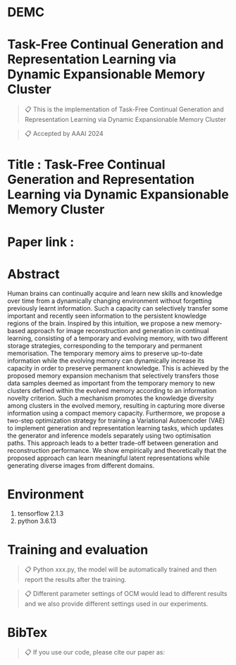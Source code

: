 # DEMC

# Task-Free Continual Generation and Representation Learning via Dynamic Expansionable Memory Cluster

>📋 This is the implementation of Task-Free Continual Generation and Representation Learning via Dynamic Expansionable Memory Cluster

>📋 Accepted by AAAI 2024

# Title : Task-Free Continual Generation and Representation Learning via Dynamic Expansionable Memory Cluster

# Paper link : 


# Abstract

Human brains can continually acquire and learn new skills and knowledge over time from a dynamically changing environment without forgetting previously learnt information. Such a capacity can selectively transfer some important and recently seen information to the persistent knowledge regions of the brain. Inspired by this intuition, we propose a new memory-based approach for image reconstruction and generation in continual learning, consisting of a temporary and evolving memory, with two different storage strategies, corresponding to the temporary and permanent memorisation. The temporary memory aims to preserve up-to-date information while the evolving memory can dynamically increase its capacity in order to preserve permanent knowledge. This is achieved by the proposed memory expansion mechanism that selectively transfers those data samples deemed as important from the temporary memory to new clusters defined within the evolved memory according to an information novelty criterion. Such a mechanism promotes the knowledge diversity among clusters in the evolved memory, resulting in capturing more diverse information using a compact memory capacity. Furthermore, we propose a two-step optimization strategy for training a Variational Autoencoder (VAE) to implement generation and representation learning tasks, which updates the generator and inference models separately using two optimisation paths. This approach leads to a better trade-off between generation and reconstruction performance. We show empirically and theoretically that the proposed approach can learn meaningful latent representations while generating diverse images from different domains.

# Environment

1. tensorflow 2.1.3
2. python 3.6.13

# Training and evaluation

>📋 Python xxx.py, the model will be automatically trained and then report the results after the training.

>📋 Different parameter settings of OCM would lead to different results and we also provide different settings used in our experiments.

# BibTex
>📋 If you use our code, please cite our paper as:



